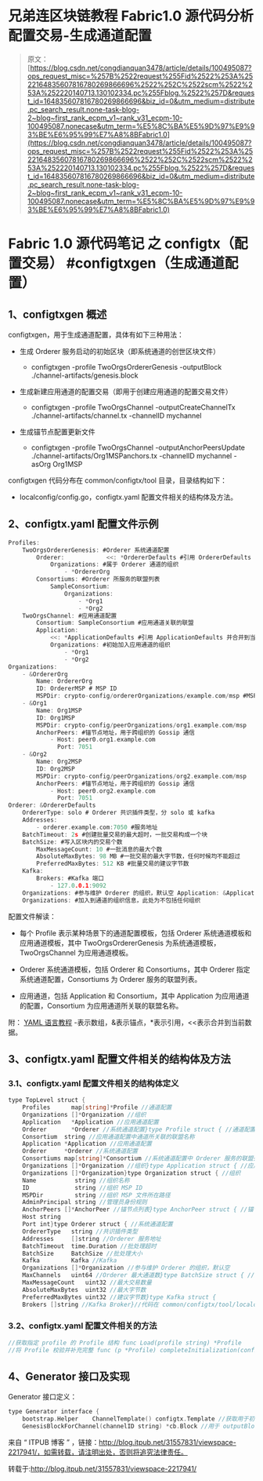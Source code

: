 # 兄弟连区块链教程 Fabric1.0 源代码分析配置交易-生成通道配置

> 原文：[https://blog.csdn.net/congdianquan3478/article/details/100495087?ops_request_misc=%257B%2522request%255Fid%2522%253A%2522164835607816780269866696%2522%252C%2522scm%2522%253A%252220140713.130102334.pc%255Fblog.%2522%257D&request_id=164835607816780269866696&biz_id=0&utm_medium=distribute.pc_search_result.none-task-blog-2~blog~first_rank_ecpm_v1~rank_v31_ecpm-10-100495087.nonecase&utm_term=%E5%8C%BA%E5%9D%97%E9%93%BE%E6%95%99%E7%A8%8BFabric1.0](https://blog.csdn.net/congdianquan3478/article/details/100495087?ops_request_misc=%257B%2522request%255Fid%2522%253A%2522164835607816780269866696%2522%252C%2522scm%2522%253A%252220140713.130102334.pc%255Fblog.%2522%257D&request_id=164835607816780269866696&biz_id=0&utm_medium=distribute.pc_search_result.none-task-blog-2~blog~first_rank_ecpm_v1~rank_v31_ecpm-10-100495087.nonecase&utm_term=%E5%8C%BA%E5%9D%97%E9%93%BE%E6%95%99%E7%A8%8BFabric1.0)

# Fabric 1.0 源代码笔记 之 configtx（配置交易） #configtxgen（生成通道配置）

## 1、configtxgen 概述

configtxgen，用于生成通道配置，具体有如下三种用法：

*   生成 Orderer 服务启动的初始区块（即系统通道的创世区块文件）

    *   configtxgen -profile TwoOrgsOrdererGenesis -outputBlock ./channel-artifacts/genesis.block

*   生成新建应用通道的配置交易（即用于创建应用通道的配置交易文件）

    *   configtxgen -profile TwoOrgsChannel -outputCreateChannelTx ./channel-artifacts/channel.tx -channelID mychannel

*   生成锚节点配置更新文件

    *   configtxgen -profile TwoOrgsChannel -outputAnchorPeersUpdate ./channel-artifacts/Org1MSPanchors.tx -channelID mychannel -asOrg Org1MSP

configtxgen 代码分布在 common/configtx/tool 目录，目录结构如下：

*   localconfig/config.go，configtx.yaml 配置文件相关的结构体及方法。

## 2、configtx.yaml 配置文件示例

```go
Profiles:
    TwoOrgsOrdererGenesis: #Orderer 系统通道配置
        Orderer:            <<: *OrdererDefaults #引用 OrdererDefaults 并合并到当前
            Organizations: #属于 Orderer 通道的组织
                - *OrdererOrg 
        Consortiums: #Orderer 所服务的联盟列表
            SampleConsortium:
                Organizations:
                    - *Org1
                    - *Org2
    TwoOrgsChannel: #应用通道配置
        Consortium: SampleConsortium #应用通道关联的联盟
        Application: 
            <<: *ApplicationDefaults #引用 ApplicationDefaults 并合并到当前
            Organizations: #初始加入应用通道的组织
                - *Org1
                - *Org2
Organizations:
    - &OrdererOrg
        Name: OrdererOrg
        ID: OrdererMSP # MSP ID
        MSPDir: crypto-config/ordererOrganizations/example.com/msp #MSP 相关文件本地路径
    - &Org1
        Name: Org1MSP
        ID: Org1MSP
        MSPDir: crypto-config/peerOrganizations/org1.example.com/msp
        AnchorPeers: #锚节点地址，用于跨组织的 Gossip 通信
            - Host: peer0.org1.example.com
              Port: 7051
    - &Org2
        Name: Org2MSP
        ID: Org2MSP
        MSPDir: crypto-config/peerOrganizations/org2.example.com/msp
        AnchorPeers: #锚节点地址，用于跨组织的 Gossip 通信
            - Host: peer0.org2.example.com
              Port: 7051
Orderer: &OrdererDefaults
    OrdererType: solo # Orderer 共识插件类型，分 solo 或 kafka
    Addresses:
        - orderer.example.com:7050 #服务地址
    BatchTimeout: 2s #创建批量交易的最大超时，一批交易构成一个块
    BatchSize: #写入区块内的交易个数
        MaxMessageCount: 10 #一批消息的最大个数
        AbsoluteMaxBytes: 98 MB #一批交易的最大字节数，任何时候均不能超过
        PreferredMaxBytes: 512 KB #批量交易的建议字节数
    Kafka:
        Brokers: #Kafka 端口
            - 127.0.0.1:9092
    Organizations: #参与维护 Orderer 的组织，默认空 Application: &ApplicationDefaults
    Organizations: #加入到通道的组织信息，此处为不包括任何组织

```

配置文件解读：

*   每个 Profile 表示某种场景下的通道配置模板，包括 Orderer 系统通道模板和应用通道模板，其中 TwoOrgsOrdererGenesis 为系统通道模板，TwoOrgsChannel 为应用通道模板。

*   Orderer 系统通道模板，包括 Orderer 和 Consortiums，其中 Orderer 指定系统通道配置，Consortiums 为 Orderer 服务的联盟列表。

*   应用通道，包括 Application 和 Consortium，其中 Application 为应用通道的配置，Consortium 为应用通道所关联的联盟名称。

附： [YAML 语言教程](http://www.ruanyifeng.com/blog/2016/07/yaml.html?f=tt)
-表示数组，&表示锚点，*表示引用，<<表示合并到当前数据。

## 3、configtx.yaml 配置文件相关的结构体及方法

### 3.1、configtx.yaml 配置文件相关的结构体定义

```go
type TopLevel struct {
    Profiles      map[string]*Profile //通道配置
    Organizations []*Organization //组织
    Application   *Application //应用通道配置
    Orderer       *Orderer //系统通道配置}type Profile struct { //通道配置：系统通道配置或应用通道配置
    Consortium  string //应用通道配置中通道所关联的联盟名称
    Application *Application //应用通道配置
    Orderer     *Orderer //系统通道配置
    Consortiums map[string]*Consortium //系统通道配置中 Orderer 服务的联盟列表}type Consortium struct { //联盟，即组织列表
    Organizations []*Organization //组织}type Application struct { //应用通道配置，即初始加入通道的组织
    Organizations []*Organization}type Organization struct { //组织
    Name           string //组织名称
    ID             string //组织 MSP ID
    MSPDir         string //组织 MSP 文件所在路径
    AdminPrincipal string //管理员身份规则
    AnchorPeers []*AnchorPeer //锚节点列表}type AnchorPeer struct { //锚节点，即主机和端口
    Host string
    Port int}type Orderer struct { //系统通道配置
    OrdererType   string //共识插件类型
    Addresses     []string //Orderer 服务地址
    BatchTimeout  time.Duration //批处理超时
    BatchSize     BatchSize //批处理大小
    Kafka         Kafka //Kafka
    Organizations []*Organization //参与维护 Orderer 的组织，默认空
    MaxChannels   uint64 //Orderer 最大通道数}type BatchSize struct { //批处理大小
    MaxMessageCount   uint32 //最大交易数量
    AbsoluteMaxBytes  uint32 //最大字节数
    PreferredMaxBytes uint32 //建议字节数}type Kafka struct {
    Brokers []string //Kafka Broker}//代码在 common/configtx/tool/localconfig/config.go

```

### 3.2、configtx.yaml 配置文件相关的方法

```go
//获取指定 profile 的 Profile 结构 func Load(profile string) *Profile 
//将 Profile 校验并补充完整 func (p *Profile) completeInitialization(configDir string) func translatePaths(configDir string, org *Organization) //代码在 common/configtx/tool/localconfig/config.go

```

## 4、Generator 接口及实现

Generator 接口定义：

```go
type Generator interface {
    bootstrap.Helper    ChannelTemplate() configtx.Template //获取用于初始化通道的模板
    GenesisBlockForChannel(channelID string) *cb.Block //用于 outputBlock}//代码在 common/configtx/tool/provisional/provisional.go

```

来自 “ ITPUB 博客 ” ，链接：http://blog.itpub.net/31557831/viewspace-2217941/，如需转载，请注明出处，否则将追究法律责任。

转载于:http://blog.itpub.net/31557831/viewspace-2217941/
